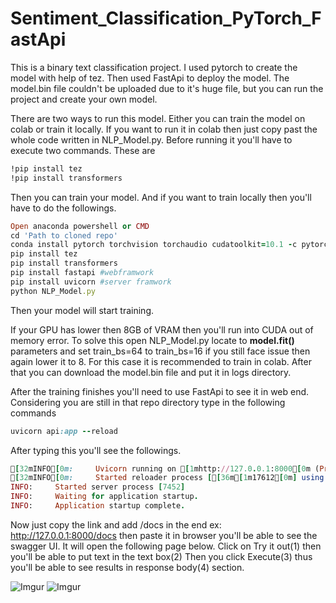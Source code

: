 # Sentiment_Classification_PyTorch_FastApi

This is a binary text classification project. I used pytorch to create the model with help of tez. Then used FastApi to deploy the model. The model.bin file couldn't be uploaded due to it's huge file, but you can run the project and create your own model.

There are two ways to run this model. Either you can train the model on colab or train it locally. If you want to run it in colab then just copy past the whole code written in NLP_Model.py. Before running it you'll have to execute two commands. These are

```ruby
!pip install tez
!pip install transformers
```
Then you can train your model. And if you want to train locally then you'll have to do the followings.

```ruby
Open anaconda powershell or CMD
cd 'Path to cloned repo'
conda install pytorch torchvision torchaudio cudatoolkit=10.1 -c pytorch
pip install tez
pip install transformers
pip install fastapi #webframwork
pip install uvicorn #server framwork
python NLP_Model.py
```
Then your model will start training. 


If your GPU has lower then 8GB of VRAM then you'll run into CUDA out of memory error. To solve this open NLP_Model.py locate to **model.fit()** parameters and set train_bs=64 to train_bs=16 if you still face issue then again lower it to 8. For this case it is recommended to train in colab. After that you can download the model.bin file and put it in logs directory.

After the training finishes you'll need to use FastApi to see it in web end. Considering you are still in that repo directory type in the following commands

```ruby
uvicorn api:app --reload
```
After typing this you'll see the followings.

```ruby
[32mINFO[0m:     Uvicorn running on [1mhttp://127.0.0.1:8000[0m (Press CTRL+C to quit)
[32mINFO[0m:     Started reloader process [[36m[1m17612[0m] using [36m[1mstatreload[0m
INFO:     Started server process [7452]
INFO:     Waiting for application startup.
INFO:     Application startup complete.
```

Now just copy the link and add /docs in the end ex: http://127.0.0.1:8000/docs then paste it in browser you'll be able to see the swagger UI. It will open the following page below. Click on Try it out(1) then you'll be able to put text in the text box(2) Then you click Execute(3) thus you'll be able to see results in response body(4) section.

![Imgur](https://i.imgur.com/rnuU5L8.png)
![Imgur](https://i.imgur.com/NuKTawZ.png)